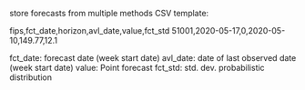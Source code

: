 store forecasts from multiple methods
CSV template:

fips,fct_date,horizon,avl_date,value,fct_std
51001,2020-05-17,0,2020-05-10,149.77,12.1

fct_date: forecast date (week start date)
avl_date: date of last observed date (week start date)
value: Point forecast
fct_std: std. dev. probabilistic distribution
